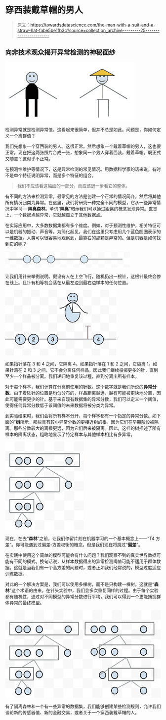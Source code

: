 # 穿西装戴草帽的男人

> 原文：<https://towardsdatascience.com/the-man-with-a-suit-and-a-straw-hat-fabe5be1fb3c?source=collection_archive---------25----------------------->

## **向非技术观众揭开异常检测的神秘面纱**

![](img/e8ecdebcc0c15f7604d3ce451ba65a1b.png)

检测异常就是检测异常值。这看起来很简单，但并不总是如此。问题是，你如何定义一个离群值？

我们先想象一个穿西装的男人。这很正常。然后想象一个戴着草帽的男人，这也很正常。现在把这两张照片合成一张，想象同一个男人穿着西装，戴着草帽。既正式又随意？这似乎不正常。

在预测性维护等情况下，这是异常检测的常见情况。用数据科学家的话来说，有时不是单个特征说明异常，而是多个特征的组合。

> 我们不应该看这幅画的一部分，而应该退一步看它的整体。

有不同的方法来检测异常。最常见的方法是创建一个正常的情况简介，然后将其他所有情况归类为异常。在这里，我们将研究一种完全不同的模型，它从一些异常情况中学习— **隔离森林**。单词“**隔离**”暗示我们可以通过距离的概念发现异常。直觉上，一个数据点越异常，它就越孤立于其他数据点。

在实际应用中，大多数数据集都有多个维度。例如，对于预测性维护，相关特征可以是机器的振动、声音等。为简化起见，我们在这里只考虑用几个蓝色圆圈表示的一维数据。人类可以很容易地观察到，最靠右的那颗是异常的。但是机器是如何找到它的呢？

![](img/31186275dabfdf0cb7c7b96d2a5f302e.png)

让我们用针来举例说明。假设有人在上空飞行，随机扔出一根针，这根针最终会停在线上。且针有相等机会落在从最左边到最右边样本的任何位置。

![](img/ca33c6a842e71310e4c1fea1f8fd3377.png)

如果指针落在 3 和 4 之间，它隔离 4。如果指针落在 1 和 2 之间，它隔离 1。如果针落在 2 和 3 之间，它不会分离任何样品，因此我们继续投掷更多的针，直到至少一个样品被分离。我们递归地重复该过程，直到分离出所有样本。

对于每个样本，我们计算在分离前使用的针数。这个数字就是我们所说的**异常分数**。由于着陆针的位置是均匀分布的，样品距离越远，越有可能被更快地分离，因此可能需要更少的针。基于来自现有数据集的异常分数，我们可以定义一个阈值，使得任何异常分数低于该阈值的未来数据将被分类为异常。

到实验结束时，我们会将所有样本分开，每个样本都有一个指定的异常分数。如下面的"**树**所示，那些具有较小异常分数的更接近树的根，因为它们在早期阶段被隔离。那些分数较大的离根更远，因为它们后来被隔离。因此，这样的树描述了所有样本的隔离状态，粗略地显示了特定样本与其他样本相比有多异常。

![](img/47dd0fb25518324bb97db2236cfa2d30.png)

现在，在去“**森林**”之前，让我们停留片刻在机器学习的一个基本概念上——“T4 方差”。你可能遇到过偏差-方差权衡的概念。但是我们现在将跳过“**偏差**”。

在实践中使用这个简单的模型可能会有什么问题？我们观察不到的真实世界数据可能有不同的模式。换句话说，从样本数据得出的异常检测阈值可能不适用于群体数据。这就是当我们有一个高方差的问题时，或者正如我们经常说的，模型过度适应训练数据。

对此的一个解决方案是，我们可以使用多棵树，而不是只构建一棵树。这就是“**森林**”这个术语的由来。在针头实验中，我们会多次重复同样的过程。由于每个实验都有随机性，通过对不同模型的异常分数进行平均，我们可以得到一个更能捕捉群体异常的最终模型。

![](img/870320a2a3e4e7fc0057ccce36f6b6f6.png)

有了隔离森林和一个有一些异常的数据集，我们能够创建某些检测规则，允许我们谈论新的传感器值、新的金融交易，或者关于一个穿西装戴草帽的人。